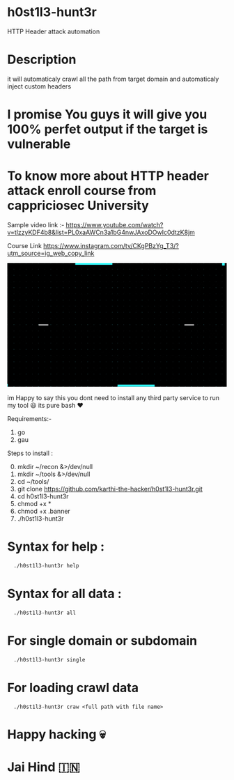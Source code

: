 # h0st1l3-hunt3r
HTTP Header attack automation 

# Description
it will automaticaly crawl all the path from target domain and automaticaly inject 
custom headers

# I promise You guys it will give you 100% perfet output if the target is vulnerable

# To know more about HTTP header attack enroll course from cappriciosec University

Sample video link :- https://www.youtube.com/watch?v=tlzzyKDF4b8&list=PL0xaAWCn3a1bG4nwJAxoDOwIc0dtzK8jm

Course Link https://www.instagram.com/tv/CKgPBzYg_T3/?utm_source=ig_web_copy_link

![alt text](https://raw.githubusercontent.com/karthi-the-hacker/h0st1l3-hunt3r/main/logo.gif)


im Happy to say this you dont need to install any third party service to run my tool 😃
its pure bash ❤️️

Requirements:-
1. go
2. gau

Steps to install :

0. mkdir ~/recon &>/dev/null
1. mkdir ~/tools &>/dev/null
2. cd ~/tools/
3. git clone https://github.com/karthi-the-hacker/h0st1l3-hunt3r.git
4. cd h0st1l3-hunt3r
5. chmod +x *
6. chmod +x .banner
7. ./h0st1l3-hunt3r


# Syntax for help :
      ./h0st1l3-hunt3r help
# Syntax for all data :
      ./h0st1l3-hunt3r all
# For single domain or subdomain 
      ./h0st1l3-hunt3r single
       
# For loading crawl data
      ./h0st1l3-hunt3r craw <full path with file name>
      
# Happy hacking 💀
# Jai Hind 🇮🇳
